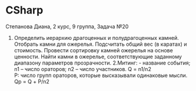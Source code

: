 # CSharp
Степанова Диана, 2 курс, 9 группа, Задача №20
1. Определить иерархию драгоценных и полудрагоценных камней. Отобрать камни для ожерелья. Подсчитать общий вес (в каратах) и стоимость. Провести сортировку камней ожерелья на основе ценности. Найти камни в ожерелье, соответствующие заданному диапазону параметров прозрачности.
2.Митинг: - название события;    n1 – число ораторов;    n2 – число участников. Q = n1/n2   
  P:  число групп ораторов, которые 	высказывали одинаковые мысли. Qp = Q + Р/n2   


